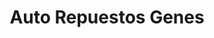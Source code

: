 ---
title: "Auto Repuestos Genes"
url: /ciudad-del-este/auto-repuestos-genes/
shop: reparación de automóviles
---